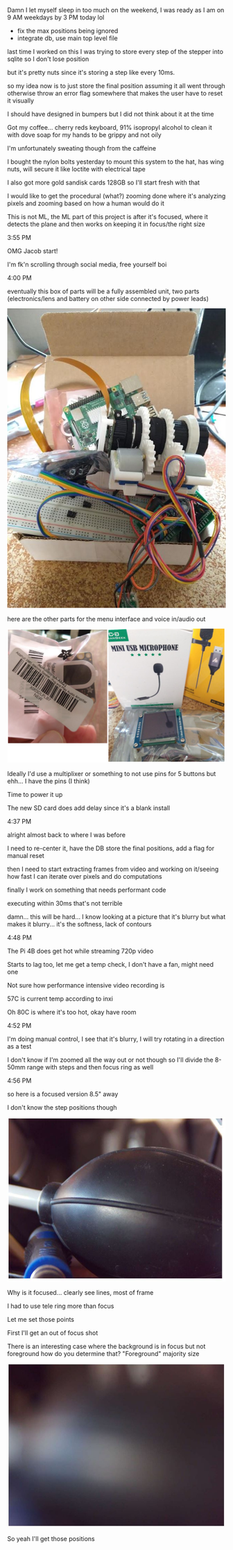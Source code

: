 Damn I let myself sleep in too much on the weekend, I was ready as I am on 9 AM weekdays by 3 PM today lol

- fix the max positions being ignored
- integrate db, use main top level file

last time I worked on this I was trying to store every step of the stepper into sqlite so I don't lose position

but it's pretty nuts since it's storing a step like every 10ms.

so my idea now is to just store the final position assuming it all went through otherwise throw an error flag somewhere that makes the user have to reset it visually

I should have designed in bumpers but I did not think about it at the time

Got my coffee... cherry reds keyboard, 91% isopropyl alcohol to clean it with dove soap for my hands to be grippy and not oily

I'm unfortunately sweating though from the caffeine

I bought the nylon bolts yesterday to mount this system to the hat, has wing nuts, will secure it like loctite with electrical tape

I also got more gold sandisk cards 128GB so I'll start fresh with that

I would like to get the procedural (what?) zooming done where it's analyzing pixels and zooming based on how a human would do it

This is not ML, the ML part of this project is after it's focused, where it detects the plane and then works on keeping it in focus/the right size

3:55 PM

OMG Jacob start!

I'm fk'n scrolling through social media, free yourself boi

4:00 PM

eventually this box of parts will be a fully assembled unit, two parts (electronics/lens and battery on other side connected by power leads)

<img src="./images/box-o-parts.JPG"/>

here are the other parts for the menu interface and voice in/audio out

<img src="./images/more-parts.png"/>

Ideally I'd use a multiplixer or something to not use pins for 5 buttons but ehh... I have the pins (I think)

Time to power it up

The new SD card does add delay since it's a blank install

4:37 PM

alright almost back to where I was before

I need to re-center it, have the DB store the final positions, add a flag for manual reset

then I need to start extracting frames from video and working on it/seeing how fast I can iterate over pixels and do computations

finally I work on something that needs performant code

executing within 30ms that's not terrible

damn... this will be hard... I know looking at a picture that it's blurry but what makes it blurry... it's the softness, lack of contours

4:48 PM

The Pi 4B does get hot while streaming 720p video

Starts to lag too, let me get a temp check, I don't have a fan, might need one

Not sure how performance intensive video recording is

57C is current temp according to inxi

Oh 80C is where it's too hot, okay have room

4:52 PM

I'm doing manual control, I see that it's blurry, I will try rotating in a direction as a test

I don't know if I'm zoomed all the way out or not though so I'll divide the 8-50mm range with steps and then focus ring as well

4:56 PM

so here is a focused version 8.5" away

I don't know the step positions though

<img src="./images/focused-8-5-in.JPG"/>

Why is it focused... clearly see lines, most of frame

I had to use tele ring more than focus

Let me set those points

First I'll get an out of focus shot

There is an interesting case where the background is in focus but not foreground how do you determine that? "Foreground" majority size

<img src="./images/out-of-focus-8-5-in.JPG"/>

So yeah I'll get those positions


